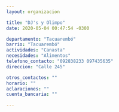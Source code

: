 ```yaml
---
layout: organizacion

title: "DJ's y Olimpo"
date: 2020-05-04 00:47:54 -0300

departamento: "Tacuarembó"
barrio: "Tacuarembó"
actividades: "Canasta"
necesidades: "Alimentos"
telefono_contacto: "092838233 097435635"
direccion: "Calle 245"

otros_contactos: ""
horario: ""
aclaraciones: ""
cuenta_bancaria: ""

---
```

